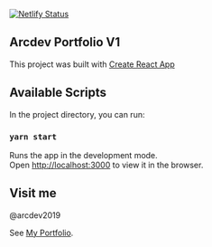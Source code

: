 [![Netlify Status](https://api.netlify.com/api/v1/badges/bb959c45-4291-4781-8d79-6ce74f075e30/deploy-status)](https://app.netlify.com/sites/arcdev-portfolio-v1/deploys)

## Arcdev Portfolio V1

This project was built with [Create React App](https://github.com/facebook/create-react-app) 

## Available Scripts

In the project directory, you can run:

### `yarn start`

Runs the app in the development mode.<br />
Open [http://localhost:3000](http://localhost:3000) to view it in the browser.

## Visit me
@arcdev2019

See [My Portfolio](https://arcdev.me).